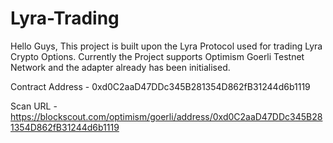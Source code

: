 # Lyra-Trading

Hello Guys,
This project is built upon the Lyra Protocol used for trading Lyra Crypto Options.
Currently the Project supports Optimism Goerli Testnet Network and the adapter already has been initialised.

Contract Address - 0xd0C2aaD47DDc345B281354D862fB31244d6b1119

Scan URL - https://blockscout.com/optimism/goerli/address/0xd0C2aaD47DDc345B281354D862fB31244d6b1119
